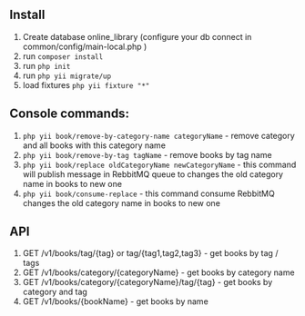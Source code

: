 Install
------------------------------------------
1. Create database online_library (configure your db connect in  common/config/main-local.php )
2. run `composer install`
3. run `php init`
4. run `php yii migrate/up`
5. load fixtures `php yii fixture "*"`

Console commands:
------------------------------------------
1. `php yii book/remove-by-category-name categoryName` - remove category and all books with this category name
2. `php yii book/remove-by-tag tagName`  - remove books by tag name
3. `php yii book/replace oldCategoryName newCategoryName` - this command will publish message in RebbitMQ queue to  сhanges the old category name in books to new one
4. `php yii book/consume-replace` - this command consume RebbitMQ сhanges the old category name in books to new one

API
------------------------------------------
1. GET /v1/books/tag/{tag} or tag/{tag1,tag2,tag3} - get books by tag / tags
2. GET /v1/books/category/{categoryName} - get books by category name
3. GET /v1/books/category/{categoryName}/tag/{tag} - get books by category and tag
4. GET /v1/books/{bookName} - get books by name